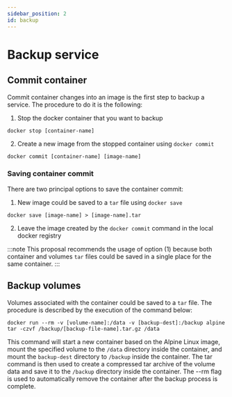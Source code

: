 ```yaml
---
sidebar_position: 2
id: backup 
---
```


# Backup service

## Commit container

Commit container changes into an image is the first step to backup a service. The procedure to do it is the following:

1. Stop the docker container that you want to backup
  ```shell
  docker stop [container-name]
  ```
2. Create a new image from the stopped container using `docker commit`
  ```shell
  docker commit [container-name] [image-name]
  ```
### Saving container commit

There are two principal options to save the container commit:

1. New image could be saved to a `tar` file using `docker save`
  ```shell
  docker save [image-name] > [image-name].tar
  ```
2. Leave the image created by the `docker commit` command in the local docker registry

:::note
This proposal recommends the usage of option (1) because both container and volumes `tar` files could be saved in a single place for the same container.
:::

## Backup volumes

Volumes associated with the container could be saved to a `tar` file. The procedure is described by the execution of the command below:

```shell
docker run --rm -v [volume-name]:/data -v [backup-dest]:/backup alpine tar -czvf /backup/[backup-file-name].tar.gz /data
```

This command will start a new container based on the Alpine Linux image, mount the specified volume to the `/data` directory inside the container, and mount the `backup-dest` directory to `/backup` inside the container. The tar command is then used to create a compressed tar archive of the volume data and save it to the `/backup` directory inside the container. The --rm flag is used to automatically remove the container after the backup process is complete.